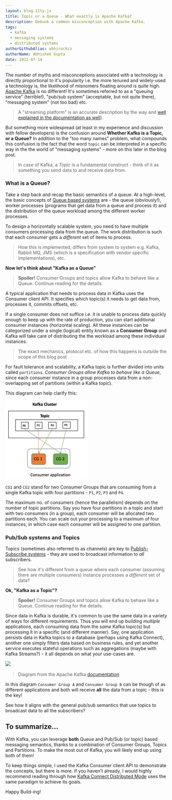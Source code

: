 ```yaml
---
layout: blog.11ty.js
title: Topic or a Queue - What exactly is Apache Kafka?
description: Debunk a common misconception with Apache Kafka.
tags:
  - kafka
  - messaging systems
  - distributed systems
authorGithubAlias: abhirockzz
authorName: Abhishek Gupta
date: 2022-07-14
---
```


The number of myths and misconceptions associated with a technology is directly proportional to it's popularity i.e. the more tenured and widely-used a technology is, the likelihood of misnomers floating around is quite high. [Apache Kafka](https://kafka.apache.org/) is no different! It's sometimes referred to as a "queuing service" (terrible!), "pub/sub system" (acceptable, but not quite there), "messaging system" (not too bad) etc. 

> A "streaming platform" is an accurate description by the way and [well explained in the documentation as well](https://kafka.apache.org/documentation/#intro_platform)).

But something more widespread (at least in my experience and discussion with fellow developers) is the confusion around **Whether Kafka is a Topic, or a Queue?** In addition to the "too many names" problem, what compounds this confusion is the fact that the word `topic` can be interpreted in a specific way in the the world of "messaging systems" - more on this later in the blog post. 

> In case of Kafka, a *Topic* is a fundamental construct - think of it as something you send data to and receive data from. 

### What is a Queue?

Take a step back and recap the basic semantics of a queue.
At a high-level, the basic concepts of [Queue based systems](https://en.wikipedia.org/wiki/Message_queue) are - the queue (obviously!), worker processes (programs that get data from a queue and process it) and the distribution of the queue workload among the different worker processes.

To design a horizontally scalable system, you need to have multiple consumers processing data from the queue. The work distribution is such that each consumer gets a *different* set of items to process.

> How this is implemented, differs from system to system e.g. Kafka, Rabbit MQ, JMS (which is a specification with vendor specific implementations), etc.

**Now let's think about "Kafka as a Queue"**

> **Spoiler!** Consumer Groups and topics allow Kafka to behave like a Queue. Continue reading for the details.

A typical application that needs to process data in Kafka uses the Consumer client API. It specifies which topic(s) it needs to get data from, processes it, commits offsets, etc.

If a single consumer does not suffice i.e. it is unable to process data quickly enough to keep up with the rate of production, you can start additional consumer instances (horizontal scaling). All these instances can be categorized under a single (logical) entity known as a **Consumer Group** and Kafka will take care of distributing the the workload among these individual instances. 

> The exact mechanics, protocol etc. of how this happens is outside the scope of this blog post

For fault tolerance and scalability, a Kafka topic is further divided into units called `partitions`. *Consumer Groups allow Kafka to behave like a Queue*, since each consumer instance in a group processes data from a non-overlapping set of partitions (within a Kafka topic).

This diagram can help clarify this:

![](images/kafka-consumers.jpeg)

`CG1` and `CG2` stand for two Consumer Groups that are consuming from a single Kafka topic with four partitions - `P1`, `P2`, `P3` and `P4`.

The maximum no. of consumers (hence the parallelism) depends on the number of topic partitions. Say you have four partitions in a topic and start with two consumers (in a group), each consumer will be allocated two partitions each. You can scale out your processing to a maximum of four instances, in which case each consumer will be assigned to one partition.

### Pub/Sub systems and Topics

Topics (sometimes also referred to as channels) are key to [Publish-Subscribe systems](https://en.wikipedia.org/wiki/Publish%E2%80%93subscribe_pattern) - they are used to broadcast information to *all* subscribers. 

> See how it's different from a queue where each consumer (assuming there are multiple consumers) instance processes a *different* set of data?

**Ok, "Kafka as a Topic"?**

> **Spoiler!** Consumer Groups and topics allow Kafka to behave like a Queue. Continue reading for the details.

Since data in Kafka is durable, it's common to use the same data in a variety of ways for different requirements. Thus you will end up building *multiple* applications, each consuming data from the *same* Kafka topic(s) but processing it in a specific (and different manner). Say, one application persists data in Kafka topics to a database (perhaps using Kafka Connect), another one simply filters data based on business rules, and yet another service executes stateful operations such as aggregations (maybe with Kafka Streams?) - it all depends on what your use-cases are.

![](https://kafka.apache.org/32/images/consumer-groups.png)

> Diagram from the Apache Kafka [documentation](https://kafka.apache.org)

In this diagram `Consumer Group A` and `Consumer Group B` can be though of as different applications and both will receive **all** the data from a topic - this is the key!

See how it aligns with the general pub/sub semantics that use topics to broadcast data to all the subscribers?

## To summarize...

With Kafka, you can leverage **both** Queue and Pub/Sub (or topic) based messaging semantics, thanks to a combination of Consumer Groups, Topics and Partitions.  To make the most out of Kafka, you will likely end up using both of them!

To keep things simple, I used the Kafka Consumer client API to demonstrate the concepts, but there is more. If you haven't already, I would highly recommend reading through how [Kafka Connect Distributed Mode](https://docs.confluent.io/platform/current/connect/concepts.html#distributed-workers) uses the same paradigm to achieve its goals.

Happy Build-ing!